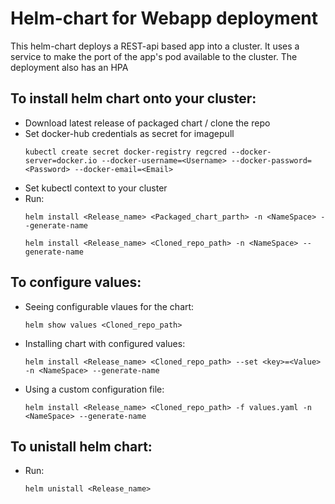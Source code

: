 # Helm-chart for Webapp deployment

This helm-chart deploys a REST-api based app into a cluster. It uses a service to make the port of the app's pod available to the cluster. The deployment also has an HPA

## To install helm chart onto your cluster:

- Download latest release of packaged chart / clone the repo
- Set docker-hub credentials as secret for imagepull
  ```
  kubectl create secret docker-registry regcred --docker-server=docker.io --docker-username=<Username> --docker-password=<Password> --docker-email=<Email>
  ```
- Set kubectl context to your cluster 
- Run:
  ```
  helm install <Release_name> <Packaged_chart_parth> -n <NameSpace> --generate-name
  ```
  ```
  helm install <Release_name> <Cloned_repo_path> -n <NameSpace> --generate-name
  ```
  
## To configure values:

- Seeing configurable vlaues for the chart:
  ```
  helm show values <Cloned_repo_path>
  ```
- Installing chart with configured values:
  ```
  helm install <Release_name> <Cloned_repo_path> --set <key>=<Value> -n <NameSpace> --generate-name
  ```
- Using a custom configuration file:
  ```
  helm install <Release_name> <Cloned_repo_path> -f values.yaml -n <NameSpace> --generate-name
  ```
  
## To unistall helm chart:
  
  - Run:
    ```
    helm unistall <Release_name>
    ```



